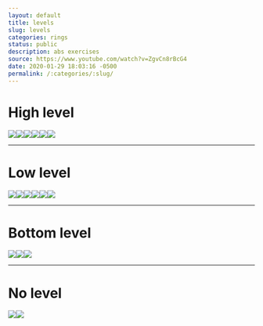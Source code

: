 ```yaml
---
layout: default
title: levels
slug: levels
categories: rings
status: public
description: abs exercises
source: https://www.youtube.com/watch?v=ZgvCn8rBcG4
date: 2020-01-29 18:03:16 -0500
permalink: /:categories/:slug/
---
```


# High level
![](/assets/images/rings/legs06.gif)![](/assets/images/rings/arms01.gif)![](/assets/images/rings/arms02.gif)![](/assets/images/rings/arms03.gif)![](/assets/images/rings/legs01.gif)![](/assets/images/rings/legs02.gif)

---

# Low level

![](/assets/images/rings/abs03.gif)![](/assets/images/rings/abs04.gif)![](/assets/images/rings/abs05.gif)![](/assets/images/rings/arms06.gif)![](/assets/images/rings/legs03.gif)![](/assets/images/rings/legs05.gif)

---

# Bottom level

![](/assets/images/rings/abs01.gif)![](/assets/images/rings/abs02.gif)![](/assets/images/rings/legs04.gif)

---

# No level
![](/assets/images/rings/arms04.gif)![](/assets/images/rings/arms05.gif)